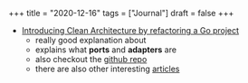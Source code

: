 +++
title = "2020-12-16"
tags = ["Journal"]
draft = false
+++

-   [Introducing Clean Architecture by refactoring a Go project](https://threedots.tech/post/introducing-clean-architecture/)
    -   really good explanation about
    -   explains what **ports** and **adapters** are
    -   also checkout the [github repo](https://github.com/ThreeDotsLabs/wild-workouts-go-ddd-example)
    -   there are also other interesting [articles](https://threedots.tech/tags/building-business-applications/)